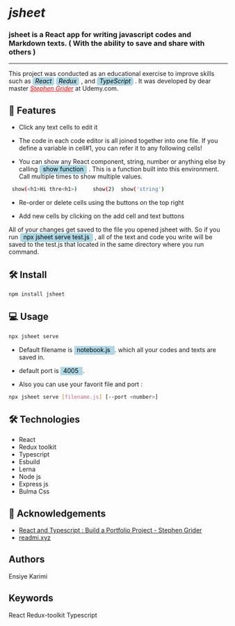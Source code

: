 # <i>jsheet</i>

### jsheet is a React app for writing javascript codes and Markdown texts. ( With the ability to save and share with others )

---

This project was conducted as an educational exercise to improve skills such as
<I style="background-color: lightblue;color:black;padding:0px 6px 2px ; border-radius:5px">React</i>
<I style="background-color: lightblue;color:black;padding:0px 6px 2px ; border-radius:5px">Redux</i> , and
<I style="background-color: lightblue;color:black;padding:0px 6px 2px ; border-radius:5px">TypeScript</i> . It was developed by dear master <i> <a  href="https://www.udemy.com/course/react-and-typescript-build-a-portfolio-project/" style="color:red;" >Stephen Grider</a></i> at Udemy.com.

## 🧲 Features

- Click any text cells to edit it

- The code in each code editor is all joined together into one file. If you define a variable in cell#1, you can refer it to any following cells!

- You can show any React component, string, number or anything else by calling <mark style="background-color: lightblue;color:black;padding:0px 8px 3px ; border-radius:5px"> show function</mark> . This is a function built into this environment.
  Call multiple times to show multiple values.

```bash
 show(<h1>Hi thre<h1>)     show(2)  show('string')
```

- Re-order or delete cells using the buttons on the top right

- Add new cells by clicking on the add cell and text buttons

All of your changes get saved to the file you opened jsheet with.
So if you run <mark style="background-color: lightblue;color:black; padding:0px 8px 3px ; border-radius:5px"> npx jsheet serve test.js</mark>
, all of the text and code you write will be saved to the test.js
that located in the same directory where you run command.

## 🛠️ Install

```bash
npm install jsheet
```

## 💻 Usage

```bash
npx jsheet serve
```

- Default filename is <mark style="background-color: lightblue;color:black;padding:0px 6px 3px ;"> notebook.js </mark>. which all your codes and texts are saved in.

- default port is <mark style="background-color: lightblue;color:black;padding:0px 6px 2px ;"> 4005 </mark>.

* Also you can use your favorit file and port :

```bash
npx jsheet serve [filename.js] [--port <number>]
```

## 🛠️ Technologies

- React
- Redux toolkit
- Typescript
- Esbuild
- Lerna
- Node js
- Express js
- Bulma Css

## 🙇 Acknowledgements

- <a href="https://www.udemy.com/course/react-and-typescript-build-a-portfolio-project/">React and Typescript : Build a Portfolio Project - Stephen Grider</a>
- <a href="https://readmi.xyz/">readmi.xyz</a>

## Authors

Ensiye Karimi

## Keywords

React Redux-toolkit Typescript
